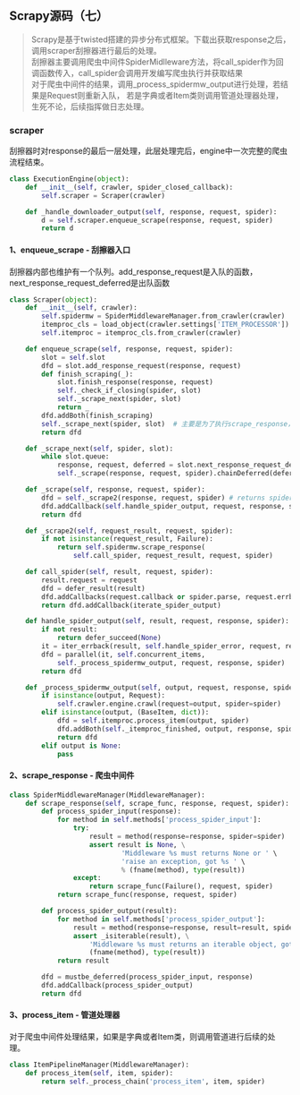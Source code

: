 <!--
https://ae01.alicdn.com/kf/H8e998673bc8b486ca315e89c013a6026F.png
scrapy
Scrapy源码（七）
Scrapy是基于twisted搭建的异步分布式框架。下载出获取response之后，调用scraper刮擦器进行最后的处理。
Scrapy是基于twisted搭建的异步分布式框架。刮擦器主要调用爬虫中间件SpiderMidlleware方法，将call_spider作为回调函数传入，call_spider会调用开发编写爬虫执行并获取结果。
-->

## Scrapy源码（七）

> Scrapy是基于twisted搭建的异步分布式框架。下载出获取response之后，调用scraper刮擦器进行最后的处理。  
> 刮擦器主要调用爬虫中间件SpiderMidlleware方法，将call_spider作为回调函数传入，call_spider会调用开发编写爬虫执行并获取结果  
> 对于爬虫中间件的结果，调用_process_spidermw_output进行处理，若结果是Request则重新入队，
> 若是字典或者Item类则调用管道处理器处理，生死不论，后续指挥做日志处理。

### scraper
刮擦器时对response的最后一层处理，此层处理完后，engine中一次完整的爬虫流程结束。
```python
class ExecutionEngine(object):
    def __init__(self, crawler, spider_closed_callback):
        self.scraper = Scraper(crawler)

    def _handle_downloader_output(self, response, request, spider):
        d = self.scraper.enqueue_scrape(response, request, spider)
        return d
```

#### 1、enqueue_scrape - 刮擦器入口
刮擦器内部也维护有一个队列。add_response_request是入队的函数，next_response_request_deferred是出队函数
```python
class Scraper(object):
    def __init__(self, crawler):
        self.spidermw = SpiderMiddlewareManager.from_crawler(crawler)
        itemproc_cls = load_object(crawler.settings['ITEM_PROCESSOR'])  # 'scrapy.pipelines.ItemPipelineManager'
        self.itemproc = itemproc_cls.from_crawler(crawler) 

    def enqueue_scrape(self, response, request, spider): 
        slot = self.slot
        dfd = slot.add_response_request(response, request)
        def finish_scraping(_):
            slot.finish_response(response, request)
            self._check_if_closing(spider, slot)
            self._scrape_next(spider, slot)
            return _
        dfd.addBoth(finish_scraping)
        self._scrape_next(spider, slot)  # 主要是为了执行scrape_response，也就是scrape里面对response处理的函数
        return dfd

    def _scrape_next(self, spider, slot):
        while slot.queue:
            response, request, deferred = slot.next_response_request_deferred()
            self._scrape(response, request, spider).chainDeferred(deferred)

    def _scrape(self, response, request, spider):
        dfd = self._scrape2(response, request, spider) # returns spiders processed output
        dfd.addCallback(self.handle_spider_output, request, response, spider)
        return dfd

    def _scrape2(self, request_result, request, spider):
        if not isinstance(request_result, Failure):
            return self.spidermw.scrape_response(
                self.call_spider, request_result, request, spider)

    def call_spider(self, result, request, spider):
        result.request = request
        dfd = defer_result(result)
        dfd.addCallbacks(request.callback or spider.parse, request.errback)
        return dfd.addCallback(iterate_spider_output)

    def handle_spider_output(self, result, request, response, spider):
        if not result:
            return defer_succeed(None)
        it = iter_errback(result, self.handle_spider_error, request, response, spider)
        dfd = parallel(it, self.concurrent_items,
            self._process_spidermw_output, request, response, spider)
        return dfd

    def _process_spidermw_output(self, output, request, response, spider):
        if isinstance(output, Request):
            self.crawler.engine.crawl(request=output, spider=spider)
        elif isinstance(output, (BaseItem, dict)):
            dfd = self.itemproc.process_item(output, spider) 
            dfd.addBoth(self._itemproc_finished, output, response, spider)
            return dfd
        elif output is None:
            pass
```

#### 2、scrape_response - 爬虫中间件
```python
class SpiderMiddlewareManager(MiddlewareManager):
    def scrape_response(self, scrape_func, response, request, spider):
        def process_spider_input(response):
            for method in self.methods['process_spider_input']:
                try:
                    result = method(response=response, spider=spider)
                    assert result is None, \
                            'Middleware %s must returns None or ' \
                            'raise an exception, got %s ' \
                            % (fname(method), type(result))
                except:
                    return scrape_func(Failure(), request, spider)
            return scrape_func(response, request, spider) 

        def process_spider_output(result):
            for method in self.methods['process_spider_output']:
                result = method(response=response, result=result, spider=spider)
                assert _isiterable(result), \
                    'Middleware %s must returns an iterable object, got %s ' % \
                    (fname(method), type(result))
            return result

        dfd = mustbe_deferred(process_spider_input, response) 
        dfd.addCallback(process_spider_output)
        return dfd
```

#### 3、process_item - 管道处理器
对于爬虫中间件处理结果，如果是字典或者Item类，则调用管道进行后续的处理。
```python
class ItemPipelineManager(MiddlewareManager):
    def process_item(self, item, spider):
        return self._process_chain('process_item', item, spider)
```
